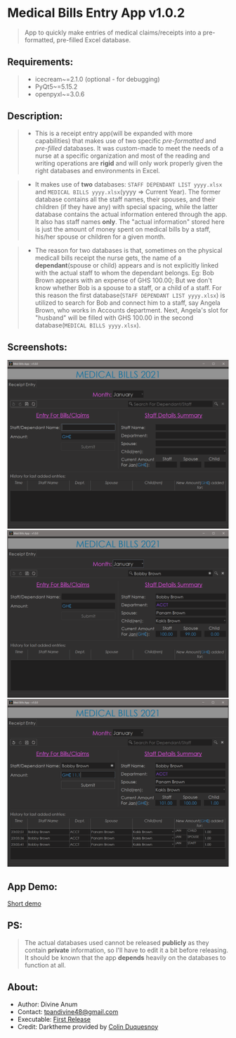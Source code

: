 # Medical Bills Entry App v1.0.2
 >App to quickly make entries of medical claims/receipts into a pre-formatted, pre-filled Excel database.

## Requirements:
>- icecream~=2.1.0 (optional - for debugging)
>- PyQt5~=5.15.2
>- openpyxl~=3.0.6

## Description:
>- This is a receipt entry app(will be expanded with more capabilities) that makes use of two specific *pre-formatted*
and *pre-filled* databases. It was custom-made to meet the needs of a nurse at a specific organization and most of the
reading and writing operations are **rigid** and will only work properly given the right databases and environments in Excel.

>- It makes use of **two** databases: `STAFF DEPENDANT LIST yyyy.xlsx` and `MEDICAL BILLS yyyy.xlsx`(yyyy => Current Year).
   > The former database contains all the staff names, their spouses, and their children (if they have any) with special spacing,
> while the latter database contains the actual information entered through the app. It also has staff names **only**.
   > The "actual information" stored here is just the amount of money spent on medical bills by a staff, his/her spouse
   > or children for a given month.

>- The reason for two databases is that, sometimes on the physical medicall bills receipt the nurse gets, the name of a
> **dependant**(spouse or child) appears and is not explicitly linked with the actual staff to whom the dependant belongs. Eg: 
> Bob Brown appears with an expense of GHS 100.00; But we don't know whether Bob is a spouse to a staff, or a child of a
> staff. For this reason the first database(`STAFF DEPENDANT LIST yyyy.xlsx`) is utilized to search for Bob and connect him to a staff, say Angela Brown,
> who works in Accounts department. Next, Angela's slot for "husband" will be filled with GHS 100.00 in the second database(`MEDICAL BILLS yyyy.xlsx`).

## Screenshots:
<img src="screenshots/ss-1.png" width="700">
<img src="screenshots/ss-2.png" width="700">
<img src="screenshots/ss-3.png" width="700">

## App Demo:
[Short demo](https://imgur.com/3FAxKkB)

## PS:
> The actual databases used cannot be released **publicly** as they contain **private** information, so I'll have to edit it 
> a bit before releasing. It should be known that the app **depends** heavily on the databases to function at all.


## About:
- Author: Divine Anum
- Contact: tpandivine48@gmail.com
- Executable: [First Release](https://github.com/CHR-onicles/Medical_Bills_Program/releases/tag/v1.0)
- Credit: Darktheme provided by [Colin Duquesnoy](https://github.com/ColinDuquesnoy)